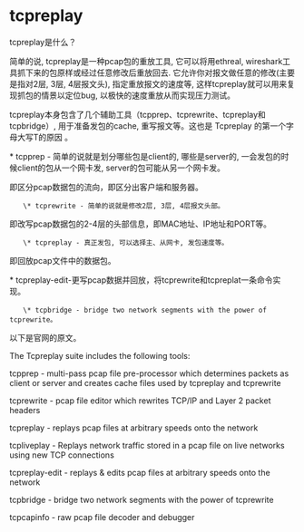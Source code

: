 # tcpreplay

tcpreplay是什么？

简单的说, tcpreplay是一种pcap包的重放工具, 它可以将用ethreal, wireshark工具抓下来的包原样或经过任意修改后重放回去. 它允许你对报文做任意的修改\(主要是指对2层, 3层, 4层报文头\), 指定重放报文的速度等, 这样tcpreplay就可以用来复现抓包的情景以定位bug, 以极快的速度重放从而实现压力测试。

tcpreplay本身包含了几个辅助工具（tcpprep、tcprewrite、tcpreplay和tcpbridge）, 用于准备发包的cache, 重写报文等。这也是 Tcpreplay 的第一个字母大写T的原因 。

\* tcpprep - 简单的说就是划分哪些包是client的, 哪些是server的, 一会发包的时候client的包从一个网卡发, server的包可能从另一个网卡发。

即区分pcap数据包的流向，即区分出客户端和服务器。

```
　　\* tcprewrite - 简单的说就是修改2层, 3层, 4层报文头部。
```

即改写pcap数据包的2-4层的头部信息，即MAC地址、IP地址和PORT等。

```
　　\* tcpreplay - 真正发包, 可以选择主、从网卡, 发包速度等。
```

即回放pcap文件中的数据包。

\* tcpreplay-edit-更写pcap数据并回放，将tcprewrite和tcpreplat一条命令实现。

```
　　\* tcpbridge - bridge two network segments with the power of tcprewrite。
```



以下是官网的原文。

The Tcpreplay suite includes the following tools:

tcpprep - multi-pass pcap file pre-processor which determines packets as client or server and creates cache files used by tcpreplay and tcprewrite

tcprewrite - pcap file editor which rewrites TCP/IP and Layer 2 packet headers

tcpreplay - replays pcap files at arbitrary speeds onto the network

tcpliveplay - Replays network traffic stored in a pcap file on live networks using new TCP connections

tcpreplay-edit - replays & edits pcap files at arbitrary speeds onto the network

tcpbridge - bridge two network segments with the power of tcprewrite

tcpcapinfo - raw pcap file decoder and debugger



